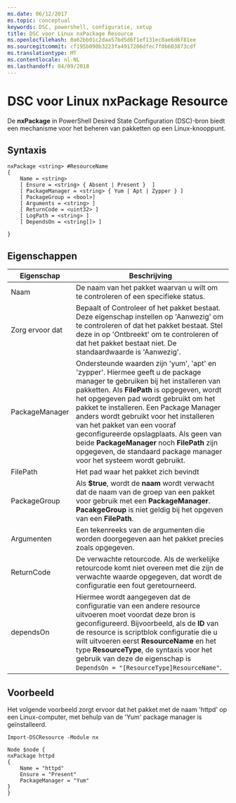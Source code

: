 ```yaml
---
ms.date: 06/12/2017
ms.topic: conceptual
keywords: DSC, powershell, configuratie, setup
title: DSC voor Linux nxPackage Resource
ms.openlocfilehash: 0a62bb01c2daa57bd5d6f1ef131ec8ae6d6f81ee
ms.sourcegitcommit: cf195b090b3223fa4917206dfec7f0b603873cdf
ms.translationtype: MT
ms.contentlocale: nl-NL
ms.lasthandoff: 04/09/2018
---
```

# <a name="dsc-for-linux-nxpackage-resource"></a>DSC voor Linux nxPackage Resource

De **nxPackage** in PowerShell Desired State Configuration (DSC)-bron biedt een mechanisme voor het beheren van pakketten op een Linux-knooppunt.

## <a name="syntax"></a>Syntaxis

```
nxPackage <string> #ResourceName
{
    Name = <string>
    [ Ensure = <string> { Absent | Present }  ]
    [ PackageManager = <string> { Yum | Apt | Zypper } ]
    [ PackageGroup = <bool>]
    [ Arguments = <string> ]
    [ ReturnCode = <uint32> ]
    [ LogPath = <string> ]
    [ DependsOn = <string[]> ]

}
```

## <a name="properties"></a>Eigenschappen

|  Eigenschap |  Beschrijving |
|---|---|
| Naam| De naam van het pakket waarvan u wilt om te controleren of een specifieke status.|
| Zorg ervoor dat| Bepaalt of Controleer of het pakket bestaat. Deze eigenschap instellen op 'Aanwezig' om te controleren of dat het pakket bestaat. Stel deze in op 'Ontbreekt' om te controleren of dat het pakket bestaat niet. De standaardwaarde is 'Aanwezig'.|
| PackageManager| Ondersteunde waarden zijn 'yum', 'apt' en 'zypper'. Hiermee geeft u de package manager te gebruiken bij het installeren van pakketten. Als **FilePath** is opgegeven, wordt het opgegeven pad wordt gebruikt om het pakket te installeren. Een Package Manager anders wordt gebruikt voor het installeren van het pakket van een vooraf geconfigureerde opslagplaats. Als geen van beide **PackageManager** noch **FilePath** zijn opgegeven, de standaard package manager voor het systeem wordt gebruikt.|
| FilePath| Het pad waar het pakket zich bevindt|
| PackageGroup| Als **$true**, wordt de **naam** wordt verwacht dat de naam van de groep van een pakket voor gebruik met een **PackageManager**. **PacakgeGroup** is niet geldig bij het opgeven van een **FilePath**.|
| Argumenten| Een tekenreeks van de argumenten die worden doorgegeven aan het pakket precies zoals opgegeven.|
| ReturnCode| De verwachte retourcode. Als de werkelijke retourcode komt niet overeen met die zijn de verwachte waarde opgegeven, dat wordt de configuratie een fout geretourneerd.|
| dependsOn | Hiermee wordt aangegeven dat de configuratie van een andere resource uitvoeren moet voordat deze bron is geconfigureerd. Bijvoorbeeld, als de **ID** van de resource is scriptblok configuratie die u wilt uitvoeren eerst **ResourceName** en het type **ResourceType**, de syntaxis voor het gebruik van deze de eigenschap is `DependsOn = "[ResourceType]ResourceName"`.|

## <a name="example"></a>Voorbeeld

Het volgende voorbeeld zorgt ervoor dat het pakket met de naam 'httpd' op een Linux-computer, met behulp van de 'Yum' package manager is geïnstalleerd.

```
Import-DSCResource -Module nx

Node $node {
nxPackage httpd
{
    Name = "httpd"
    Ensure = "Present"
    PackageManager = "Yum"
}
}
```